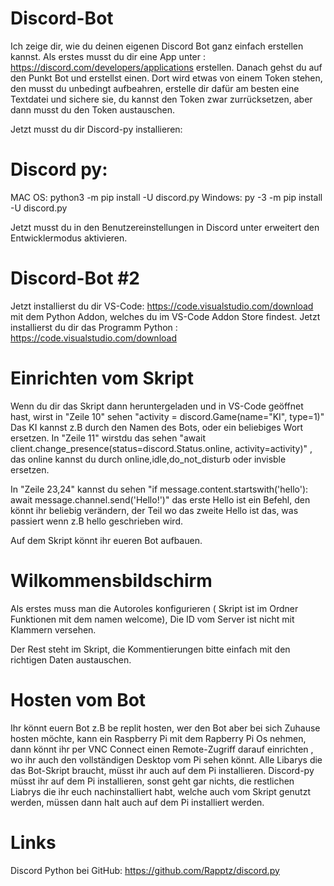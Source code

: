 # Discord-Bot
Ich zeige dir, wie du deinen eigenen Discord Bot ganz einfach erstellen kannst. 
Als erstes musst du dir eine App unter : https://discord.com/developers/applications erstellen.
Danach gehst du auf den Punkt Bot und erstellst einen.
Dort wird etwas von einem Token stehen, den musst du unbedingt aufbeahren, erstelle dir dafür am besten eine Textdatei und sichere sie, du kannst den Token zwar zurrücksetzen, aber dann musst du den Token austauschen. 

Jetzt musst du dir Discord-py installieren: 

# Discord py:
MAC OS:
python3 -m pip install -U discord.py
Windows:
py -3 -m pip install -U discord.py

Jetzt musst du in den Benutzereinstellungen in Discord unter erweitert den Entwicklermodus aktivieren.

# Discord-Bot #2
Jetzt installierst du dir VS-Code: https://code.visualstudio.com/download mit dem Python Addon, welches du im VS-Code Addon Store findest.
Jetzt installierst du dir das Programm Python : https://code.visualstudio.com/download


# Einrichten vom Skript
Wenn du dir das Skript dann heruntergeladen und in VS-Code geöffnet hast, wirst in "Zeile 10" sehen "activity = discord.Game(name="KI", type=1)" 
Das KI kannst z.B durch den Namen des Bots, oder ein beliebiges Wort ersetzen.
In "Zeile 11" wirstdu das sehen "await client.change_presence(status=discord.Status.online, activity=activity)" , das online kannst du durch online,idle,do_not_disturb oder invisble ersetzen.

In "Zeile 23,24" kannst du sehen "if message.content.startswith('hello'): await message.channel.send('Hello!')" das erste Hello ist ein Befehl, den könnt ihr beliebig verändern, der Teil wo das zweite Hello ist das, was passiert wenn z.B hello geschrieben wird.

Auf dem Skript könnt ihr eueren Bot aufbauen.

# Wilkommensbildschirm
Als erstes muss man die Autoroles konfigurieren ( Skript ist im Ordner Funktionen mit dem namen welcome), Die ID vom Server ist nicht mit Klammern versehen.

Der Rest steht im Skript, die Kommentierungen bitte einfach mit den richtigen Daten austauschen. 



# Hosten vom Bot
Ihr könnt euern Bot z.B be replit hosten, wer den Bot aber bei sich Zuhause hosten möchte, kann ein Raspberry Pi mit dem Rapberry Pi Os nehmen, dann könnt ihr per VNC Connect einen Remote-Zugriff darauf einrichten , wo ihr auch den vollständigen Desktop vom Pi sehen könnt.
Alle Libarys die das Bot-Skript braucht, müsst ihr auch auf dem Pi installieren.
Discord-py müsst ihr auf dem Pi installieren, sonst geht gar nichts, die restlichen Liabrys die ihr euch nachinstalliert habt, welche auch vom Skript genutzt werden, müssen dann halt auch auf dem Pi installiert werden.



# Links
Discord Python bei GitHub: https://github.com/Rapptz/discord.py
                                  

